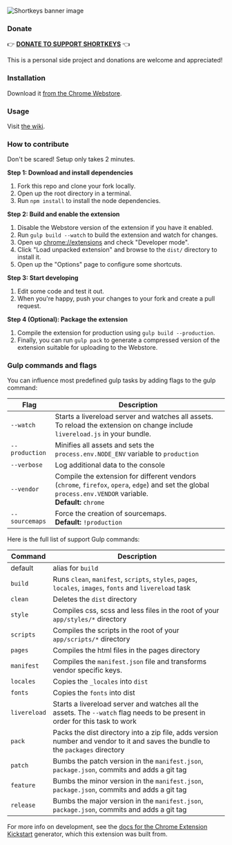 ![Shortkeys banner image](https://i.imgur.com/XqLXokB.jpg)

### Donate

👉 **[DONATE TO SUPPORT SHORTKEYS](https://salt.bountysource.com/teams/chrome-shortkeys)** 👈 

This is a personal side project and donations are welcome and appreciated!

### Installation

Download it [from the Chrome Webstore](https://chrome.google.com/webstore/detail/shortkeys/logpjaacgmcbpdkdchjiaagddngobkck?hl=en-US).

### Usage

Visit [the wiki](https://github.com/mikecrittenden/chrome-shortkeys/wiki/How-To-Use-Shortkeys).

### How to contribute

Don't be scared! Setup only takes 2 minutes.

**Step 1: Download and install dependencies**

1. Fork this repo and clone your fork locally.
2. Open up the root directory in a terminal.
3. Run `npm install` to install the node dependencies.

**Step 2: Build and enable the extension**

1. Disable the Webstore version of the extension if you have it enabled.
2. Run `gulp build --watch` to build the extension and watch for changes.
3. Open up [chrome://extensions](chrome://extensions) and check "Developer mode".
4. Click "Load unpacked extension" and browse to the `dist/` directory to install it.
5. Open up the "Options" page to configure some shortcuts.

**Step 3: Start developing**

1. Edit some code and test it out.
2. When you're happy, push your changes to your fork and create a pull request.

**Step 4 (Optional): Package the extension**

1. Compile the extension for production using `gulp build --production`.
2. Finally, you can run `gulp pack` to generate a compressed version of the extension suitable for uploading to the Webstore.

### Gulp commands and flags

You can influence most predefined gulp tasks by adding flags to the gulp command:

| Flag           | Description                                                                                                                                                    |
|----------------|----------------------------------------------------------------------------------------------------------------------------------------------------------------|
| `--watch`      | Starts a livereload server and watches all assets. <br>To reload the extension on change include `livereload.js` in your bundle.                               |
| `--production` | Minifies all assets and sets the `process.env.NODE_ENV` variable to `production`                                                                               |
| `--verbose`    | Log additional data to the console                                                                                                                             |
| `--vendor`     | Compile the extension for different vendors (`chrome`, `firefox`, `opera`, `edge`) and set the global `process.env.VENDOR` variable. <br>**Default:** `chrome` |
| `--sourcemaps` | Force the creation of sourcemaps. <br>**Default:** `!production`                                                                                               |

Here is the full list of support Gulp commands:

| Command     | Description                                                                                                                      |
|--------------|----------------------------------------------------------------------------------------------------------------------------------|
| default      | alias for `build`                                                                                                                |
| `build`      | Runs `clean`,  `manifest`, `scripts`, `styles`, `pages`, `locales`, `images`, `fonts` and `livereload` task                      |
| `clean`      | Deletes the `dist` directory                                                                                                     |
| `style`      | Compiles css, scss and less files in the root of your `app/styles/*` directory                                                   |
| `scripts`    | Compiles the scripts in the root of your `app/scripts/*` directory                                                               |
| `pages`      | Compiles the html files in the pages directory                                                                                   |
| `manifest`   | Compiles the `manifest.json` file and transforms vendor specific keys.                                                           |
| `locales`    | Copies the `_locales` into `dist`                                                                                                |
| `fonts`      | Copies the `fonts` into dist                                                                                                     |
| `livereload` | Starts a livereload server and watches all the assets. The `--watch` flag needs to be present in order for this task to work     |
| `pack`       | Packs the dist directory into a zip file, adds version number and vendor to it and saves the bundle to the `packages` directory  |
| `patch`      | Bumbs the patch version in the `manifest.json`,  `package.json`, commits and adds a git tag                                      |
| `feature`    | Bumbs the minor version in the `manifest.json`, `package.json`, commits and adds a git tag                                       |
| `release`    | Bumbs the major version in the `manifest.json`, `package.json`, commits and adds a git tag                                       |

For more info on development, see the [docs for the Chrome Extension Kickstart](https://github.com/HaNdTriX/generator-chrome-extension-kickstart/blob/HEAD/DOCUMENTATION.md) generator, which this extension was built from.